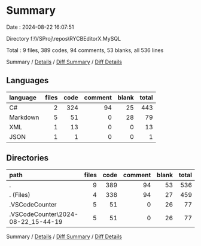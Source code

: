 # Summary

Date : 2024-08-22 16:07:51

Directory f:\\VSProj\\repos\\RYCBEditorX.MySQL

Total : 9 files,  389 codes, 94 comments, 53 blanks, all 536 lines

Summary / [Details](details.md) / [Diff Summary](diff.md) / [Diff Details](diff-details.md)

## Languages
| language | files | code | comment | blank | total |
| :--- | ---: | ---: | ---: | ---: | ---: |
| C# | 2 | 324 | 94 | 25 | 443 |
| Markdown | 5 | 51 | 0 | 28 | 79 |
| XML | 1 | 13 | 0 | 0 | 13 |
| JSON | 1 | 1 | 0 | 0 | 1 |

## Directories
| path | files | code | comment | blank | total |
| :--- | ---: | ---: | ---: | ---: | ---: |
| . | 9 | 389 | 94 | 53 | 536 |
| . (Files) | 4 | 338 | 94 | 27 | 459 |
| .VSCodeCounter | 5 | 51 | 0 | 26 | 77 |
| .VSCodeCounter\\2024-08-22_15-44-19 | 5 | 51 | 0 | 26 | 77 |

Summary / [Details](details.md) / [Diff Summary](diff.md) / [Diff Details](diff-details.md)
